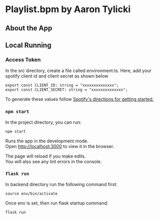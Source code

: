 # Playlist.bpm by Aaron Tylicki
## About the App

## Local Running
### Access Token
In the src directory, create a file called environment.ts. Here, add your spotify client id and client secret as shown below
```
export const CLIENT_ID: string = "xxxxxxxxxxxxxx";
export const CLIENT_SECRET: string = "xxxxxxxxxxxxxx";
```
To generate these values follow [Spotify's directions for getting started.](https://developer.spotify.com/documentation/web-api/tutorials/getting-started)

### `npm start`

In the project directory, you can run:

```
npm start
```
Runs the app in the development mode.<br /> Open
[http://localhost:3000](http://localhost:3000) to view it in the browser.

The page will reload if you make edits.<br /> You will also see any lint errors
in the console.

### `flask run`

In backend directory run the following command first:

``` 
source env/bin/activate
```
Once env is set, then run flask startup command:

```
flask run
```